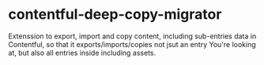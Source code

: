# contentful-deep-copy-migrator
Extenssion to export, import and copy content, including sub-entries data in Contentful, so that it exports/imports/copies not jsut an entry You're looking at, but also all entries inside including assets.
